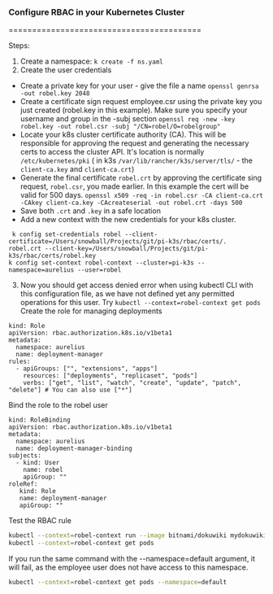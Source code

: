 ### Configure RBAC in your Kubernetes Cluster
=========================================

Steps:

1. Create a namespace: `k create -f ns.yaml`
2. Create the user credentials
  * Create a private key for your user - give the file a name
   `openssl genrsa -out robel.key 2048`
  * Create a certificate sign request employee.csr using the private key you just created (robel.key in this example). Make sure you specify your username and group in the -subj section
   `openssl req -new -key robel.key -out robel.csr -subj "/CN=robel/O=robelgroup"`
  * Locate your k8s cluster certificate authority (CA). This will be responsible
for approving the request and generating the necessary certs to access the
cluster API. It's location is normally `/etc/kubernetes/pki` ( in k3s
`/var/lib/rancher/k3s/server/tls/` - the `client-ca.key` and `client-ca.crt`) 
 * Generate the final certificate `robel.crt` by approving the certificate sing request, `robel.csr`, you made earlier.
  In this example the cert will be valid for 500 days.
  `openssl x509 -req -in robel.csr -CA client-ca.crt -CAkey client-ca.key -CAcreateserial -out robel.crt -days 500`
 * Save both `.crt` and `.key` in a safe location
 * Add a new context with the new credentials for your k8s cluster.  
  ```
   k config set-credentials robel --client-certificate=/Users/snowball/Projects/git/pi-k3s/rbac/certs/.  robel.crt --client-key=/Users/snowball/Projects/git/pi-k3s/rbac/certs/robel.key
k config set-context robel-context --cluster=pi-k3s --namespace=aurelius --user=robel
 ```
3. Now you should get access denied error when using kubectl CLI with this
configuration file, as we have not defined yet any permitted operations for
this user. Try `kubectl --context=robel-context get pods`
Create the role for managing deployments

```
kind: Role
apiVersion: rbac.authorization.k8s.io/v1beta1
metadata:
  namespace: aurelius
  name: deployment-manager
rules:
  - apiGroups: ["", "extensions", "apps"]
    resources: ["deployments", "replicaset", "pods"]
    verbs: ["get", "list", "watch", "create", "update", "patch", "delete"] # You can also use ["*"]  
```
Bind the role to the robel user
```
kind: RoleBinding
apiVersion: rbac.authorization.k8s.io/v1beta1
metadata:
  namespace: aurelius
  name: deployment-manager-binding
subjects:
  - kind: User
    name: robel
    apiGroup: ""
roleRef:
   kind: Role
   name: deployment-manager
   apiGroup: ""
```
Test the RBAC rule

```bash
kubectl --context=robel-context run --image bitnami/dokuwiki mydokuwiki
kubectl --context=robel-context get pods
```

If you run the same command with the --namespace=default argument, it will fail, as the employee user does not have access to this namespace.

```bash
kubectl --context=robel-context get pods --namespace=default
```


